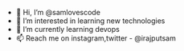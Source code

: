 - 👋 Hi, I’m @samlovescode
- 👀 I’m interested in learning new technologies
- 🌱 I’m currently learning devops
- 📫 Reach me on instagram,twitter - @irajputsam


